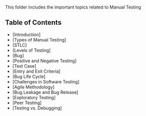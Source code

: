 This folder includes the important topics related to Manual Testing

## Table of Contents

- [Introduction]
- [Types of Manual Testing]
- [STLC]
- [Levels of Testing]
- [Bug]
- [Positive and Negative Testing]
- [Test Case]
- [Entry and Exit Criteria]
- [Bug Life Cycle]
- [Challenges in Software Testing]
- [Agile Methodology]
- [Bug Leakage and Bug Release]
- [Exploratory Testing]
- [Peer Testing]
- [Testing vs. Debugging]

